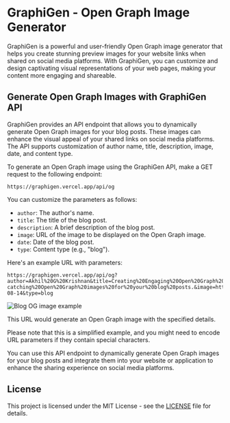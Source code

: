 # GraphiGen - Open Graph Image Generator

GraphiGen is a powerful and user-friendly Open Graph image generator that helps you create stunning preview images for
your website links when shared on social media platforms. With GraphiGen, you can customize and design captivating
visual representations of your web pages, making your content more engaging and shareable.


## Generate Open Graph Images with GraphiGen API

GraphiGen provides an API endpoint that allows you to dynamically generate Open Graph images for your blog posts.
These images can enhance the visual appeal of your shared links on social media platforms. The API supports
customization of author name, title, description, image, date, and content type.

To generate an Open Graph image using the GraphiGen API, make a GET request to the following endpoint:

```
https://graphigen.vercel.app/api/og
```

You can customize the parameters as follows:

- `author`: The author's name.
- `title`: The title of the blog post.
- `description`: A brief description of the blog post.
- `image`: URL of the image to be displayed on the Open Graph image.
- `date`: Date of the blog post.
- `type`: Content type (e.g., "blog").

Here's an example URL with parameters:

```
https://graphigen.vercel.app/api/og?author=Akhil%20G%20Krishnan&title=Creating%20Engaging%20Open%20Graph%20Images&description=Learn%20how%20to%20create%20eye-catching%20Open%20Graph%20images%20for%20your%20blog%20posts.&image=https://blog.saeloun.com/images/og_logo.png&date=2023-08-14&type=blog
```
![Blog OG image example](https://github.com/akhilgkrishnan/graphigen/assets/22231095/73359d8b-f22f-4b74-add5-9bd268f464f0)


This URL would generate an Open Graph image with the specified details.

Please note that this is a simplified example, and you might need to encode URL parameters if they contain special characters.

You can use this API endpoint to dynamically generate Open Graph images for your blog posts and integrate them into your website or application to enhance the sharing experience on social media platforms.

## License
This project is licensed under the MIT License - see the [LICENSE](LICENSE) file for details.
```

